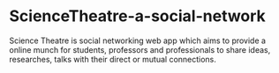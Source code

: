 # ScienceTheatre-a-social-network
Science Theatre is social networking web app which aims to provide a online munch for students, professors and professionals to share ideas, researches, talks with their direct or mutual connections.  
